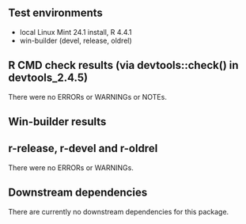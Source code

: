 ## Test environments
* local Linux Mint 24.1 install, R 4.4.1
* win-builder (devel, release, oldrel)

## R CMD check results (via devtools::check() in devtools_2.4.5)
There were no ERRORs or WARNINGs or NOTEs. 

## Win-builder results
## r-release, r-devel and r-oldrel
There were no ERRORs or WARNINGs.
 

## Downstream dependencies
There are currently no downstream dependencies for this package.